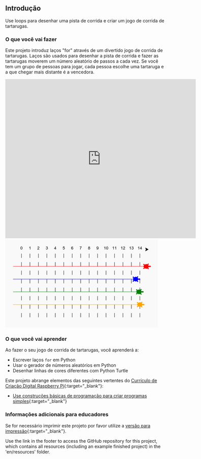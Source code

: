 ## Introdução

Use loops para desenhar uma pista de corrida e criar um jogo de corrida de tartarugas.

### O que você vai fazer

Este projeto introduz laços "for" através de um divertido jogo de corrida de tartarugas. Laços são usados ​​para desenhar a pista de corrida e fazer as tartarugas moverem um número aleatório de passos a cada vez. Se você tem um grupo de pessoas para jogar, cada pessoa escolhe uma tartaruga e a que chegar mais distante é a vencedora.

<div class="trinket">
  <iframe src="https://trinket.io/embed/python/9339862606?outputOnly=true&start=result" width="600" height="500" frameborder="0" marginwidth="0" marginheight="0" allowfullscreen>
  </iframe>
  <img src="images/race-finished.png">
</div>

### O que você vai aprender

Ao fazer o seu jogo de corrida de tartarugas, você aprenderá a:

+ Escrever laços `for` em Python
+ Usar o gerador de números aleatórios em Python
+ Desenhar linhas de cores diferentes com Python Turtle

Este projeto abrange elementos das seguintes vertentes do [Currículo de Criação Digital Raspberry Pi](http://rpf.io/curriculum){:target="_blank"}:

+ [Use construções básicas de programação para criar programas simples](https://www.raspberrypi.org/curriculum/programming/creator/){:target="_blank"}

### Informações adicionais para educadores

Se for necessário imprimir este projeto por favor utilize a [versão para impressão](https://projects.raspberrypi.org/en/projects/turtle-race/print){:target="_blank"}.

Use the link in the footer to access the GitHub repository for this project, which contains all resources (including an example finished project) in the 'en/resources' folder.